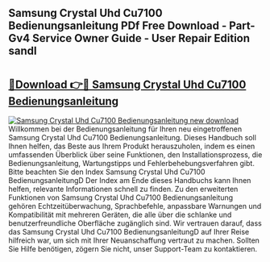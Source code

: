 ## Samsung Crystal Uhd Cu7100 Bedienungsanleitung PDf Free Download - Part-Gv4 Service Owner Guide - User Repair Edition sandI

# <h2><a href="http://df0pfs.blite.top/?on=Samsung+Crystal+Uhd+Cu7100+Bedienungsanleitung">🔗Download 👉🔴 Samsung Crystal Uhd Cu7100 Bedienungsanleitung</a></h2>

[![Samsung Crystal Uhd Cu7100 Bedienungsanleitung new download](https://i.imgur.com/lujVjoI.png)](http://df0pfs.blite.top/?on=Samsung+Crystal+Uhd+Cu7100+Bedienungsanleitung)
Willkommen bei der Bedienungsanleitung für Ihren neu eingetroffenen Samsung Crystal Uhd Cu7100 Bedienungsanleitung. Dieses Handbuch soll Ihnen helfen, das Beste aus Ihrem Produkt herauszuholen, indem es einen umfassenden Überblick über seine Funktionen, den Installationsprozess, die Bedienungsanleitung, Wartungstipps und Fehlerbehebungsverfahren gibt. Bitte beachten Sie den Index Samsung Crystal Uhd Cu7100 BedienungsanleitungD Der Index am Ende dieses Handbuchs kann Ihnen helfen, relevante Informationen schnell zu finden. Zu den erweiterten Funktionen von Samsung Crystal Uhd Cu7100 Bedienungsanleitung gehören Echtzeitüberwachung, Sprachbefehle, anpassbare Warnungen und Kompatibilität mit mehreren Geräten, die alle über die schlanke und benutzerfreundliche Oberfläche zugänglich sind. Wir vertrauen darauf, dass das Samsung Crystal Uhd Cu7100 BedienungsanleitungD auf Ihrer Reise hilfreich war, um sich mit Ihrer Neuanschaffung vertraut zu machen. Sollten Sie Hilfe benötigen, zögern Sie nicht, unser Support-Team zu kontaktieren.

